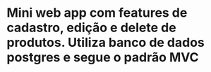 # Mini web app com features de cadastro, edição e delete de produtos. Utiliza banco de dados postgres e segue o padrão MVC